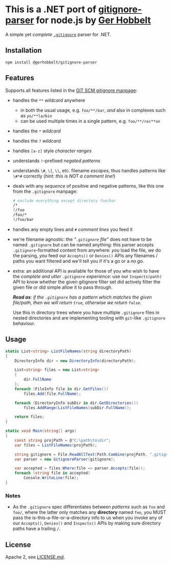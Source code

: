 # This is a .NET port of [gitignore-parser](https://github.com/GerHobbelt/gitignore-parser) for node.js by [Ger Hobbelt](https://github.com/GerHobbelt)

A simple yet *complete* [`.gitignore`](https://git-scm.com/docs/gitignore#_pattern_format) parser for .NET.

## Installation

`npm install @gerhobbelt/gitignore-parser`

## Features

Supports all features listed in the [GIT SCM gitignore manpage](https://git-scm.com/docs/gitignore):

- handles the `**` *wildcard* anywhere
  - in both the usual usage, e.g. `foo/**/bar`, *and* also in complexes such as `yo/**la/bin`
  - can be used multiple times in a single pattern, e.g. `foo/**/rec**on`
- handles the `*` *wildcard*
- handles the `?` *wildcard*
- handles `[a-z]` style *character ranges*
- understands `!`-prefixed *negated patterns*
- understands `\#`, `\[`, `\\`, etc. filename *escapes*, thus handles patterns like `\#*#` correctly (*hint: this is NOT a comment line!*)
- deals with any *sequence* of positive and negative patterns, like this one from the `.gitignore` manpage:
  
  ```bash
  # exclude everything except directory foo/bar
  /*
  !/foo
  /foo/*
  !/foo/bar
  ```

- handles any empty lines and *`#` comment lines* you feed it

- we're filename agnostic: the *"`.gitignore` file"* does not have to be named `.gitignore` but can be named anything: this parser accepts `.gitignore`-formatted content from anywhere: *you* load the file, *we* do the parsing, *you* feed our `Accepts()` or `Denies()` APIs any filenames / paths you want filtered and we'll tell you if it's a go or a *no go*.

- extra: an additional API is available for those of you who wish to have the *complete and utter `.gitignore` experience*: use our `Inspects(path)` API to know whether the given gitignore filter set did actively filter the given file or did simple allow it to pass through.

  ***Read as**: if the `.gitignore` has a pattern which matches the given file/path, then we will return `true`, otherwise we return `false`.*
  
  Use this in directory trees where you have multiple `.gitignore` files in nested directories and are implementing tooling with `git`-like `.gitignore` behaviour.

## Usage

```cs
static List<string> ListFileNames(string directoryPath)
{
    DirectoryInfo dir = new DirectoryInfo(directoryPath);

    List<string> files = new List<string>
    {
        dir.FullName
    };
    foreach (FileInfo file in dir.GetFiles())
        files.Add(file.FullName);

    foreach (DirectoryInfo subDir in dir.GetDirectories())
        files.AddRange(ListFileNames(subDir.FullName));

    return files;
}

static void Main(string[] args)
{
    const string projPath = @"C:\path\to\dir";
    var files = ListFileNames(projPath);

    string gitignore = File.ReadAllText(Path.Combine(projPath, ".gitignore"), Encoding.UTF8);
    var parser = new GitignoreParser(gitignore);

    var accepted = files.Where(file => parser.Accepts(file));
    foreach (string file in accepted)
        Console.WriteLine(file);
}
```

### Notes

- As the `.gitignore` spec differentiates between *patterns* such as `foo` and `foo/`, where the latter only matches any **directory** named `foo`, you MUST pass the is-this-a-file-or-a-directory info to us when you invoke any of our `Accepts()`, `Denies()` and `Inspects()` APIs by making sure directory paths have a trailing `/`.

## License

Apache 2, see [LICENSE.md](./LICENSE.md).
